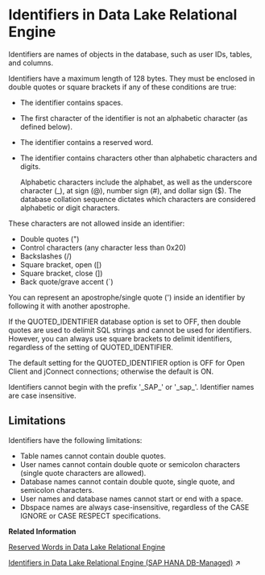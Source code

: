 <!-- loioa4eca8f984f21015a41f8aaf5a1d9cde -->

# Identifiers in Data Lake Relational Engine

Identifiers are names of objects in the database, such as user IDs, tables, and columns.



Identifiers have a maximum length of 128 bytes. They must be enclosed in double quotes or square brackets if any of these conditions are true:



-   The identifier contains spaces.
-   The first character of the identifier is not an alphabetic character \(as defined below\).
-   The identifier contains a reserved word.
-   The identifier contains characters other than alphabetic characters and digits.

    Alphabetic characters include the alphabet, as well as the underscore character \(\_\), at sign \(@\), number sign \(\#\), and dollar sign \($\). The database collation sequence dictates which characters are considered alphabetic or digit characters.




These characters are not allowed inside an identifier:

-   Double quotes \("\)
-   Control characters \(any character less than 0x20\)
-   Backslashes \(/\)
-   Square bracket, open \(\[\)
-   Square bracket, close \(\]\)
-   Back quote/grave accent \(\`\)

You can represent an apostrophe/single quote \('\) inside an identifier by following it with another apostrophe.

If the QUOTED\_IDENTIFIER database option is set to OFF, then double quotes are used to delimit SQL strings and cannot be used for identifiers. However, you can always use square brackets to delimit identifiers, regardless of the setting of QUOTED\_IDENTIFIER.

The default setting for the QUOTED\_IDENTIFIER option is OFF for Open Client and jConnect connections; otherwise the default is ON.

Identifiers cannot begin with the prefix '\_SAP\_' or '\_sap\_'. Identifier names are case insensitive.



<a name="loioa4eca8f984f21015a41f8aaf5a1d9cde__identifiers_limitations"/>

## Limitations

Identifiers have the following limitations:

-   Table names cannot contain double quotes.
-   User names cannot contain double quote or semicolon characters \(single quote characters are allowed\).
-   Database names cannot contain double quote, single quote, and semicolon characters.
-   User names and database names cannot start or end with a space.
-   Dbspace names are always case-insensitive, regardless of the CASE IGNORE or CASE RESPECT specifications.

**Related Information**  


[Reserved Words in Data Lake Relational Engine](reserved-words-in-data-lake-relational-engine-a4ec20c.md "Some keywords in SQL are also reserved words.")

[Identifiers in Data Lake Relational Engine (SAP HANA DB-Managed)](https://help.sap.com/viewer/a898e08b84f21015969fa437e89860c8/2024_1_QRC/en-US/03049d939200442693d576e880b340ef.html "Identifiers are names of objects in the database, such as user IDs, tables, and columns.") :arrow_upper_right:

